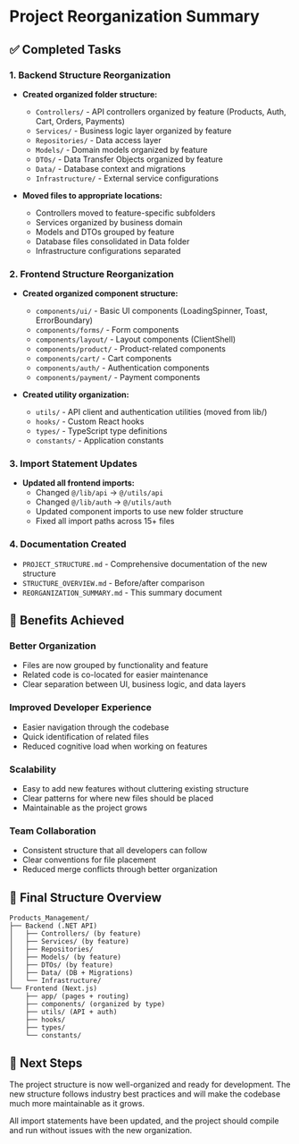 # Project Reorganization Summary

## ✅ Completed Tasks

### 1. Backend Structure Reorganization
- **Created organized folder structure:**
  - `Controllers/` - API controllers organized by feature (Products, Auth, Cart, Orders, Payments)
  - `Services/` - Business logic layer organized by feature
  - `Repositories/` - Data access layer
  - `Models/` - Domain models organized by feature
  - `DTOs/` - Data Transfer Objects organized by feature
  - `Data/` - Database context and migrations
  - `Infrastructure/` - External service configurations

- **Moved files to appropriate locations:**
  - Controllers moved to feature-specific subfolders
  - Services organized by business domain
  - Models and DTOs grouped by feature
  - Database files consolidated in Data folder
  - Infrastructure configurations separated

### 2. Frontend Structure Reorganization
- **Created organized component structure:**
  - `components/ui/` - Basic UI components (LoadingSpinner, Toast, ErrorBoundary)
  - `components/forms/` - Form components
  - `components/layout/` - Layout components (ClientShell)
  - `components/product/` - Product-related components
  - `components/cart/` - Cart components
  - `components/auth/` - Authentication components
  - `components/payment/` - Payment components

- **Created utility organization:**
  - `utils/` - API client and authentication utilities (moved from lib/)
  - `hooks/` - Custom React hooks
  - `types/` - TypeScript type definitions
  - `constants/` - Application constants

### 3. Import Statement Updates
- **Updated all frontend imports:**
  - Changed `@/lib/api` → `@/utils/api`
  - Changed `@/lib/auth` → `@/utils/auth`
  - Updated component imports to use new folder structure
  - Fixed all import paths across 15+ files

### 4. Documentation Created
- `PROJECT_STRUCTURE.md` - Comprehensive documentation of the new structure
- `STRUCTURE_OVERVIEW.md` - Before/after comparison
- `REORGANIZATION_SUMMARY.md` - This summary document

## 🎯 Benefits Achieved

### Better Organization
- Files are now grouped by functionality and feature
- Related code is co-located for easier maintenance
- Clear separation between UI, business logic, and data layers

### Improved Developer Experience
- Easier navigation through the codebase
- Quick identification of related files
- Reduced cognitive load when working on features

### Scalability
- Easy to add new features without cluttering existing structure
- Clear patterns for where new files should be placed
- Maintainable as the project grows

### Team Collaboration
- Consistent structure that all developers can follow
- Clear conventions for file placement
- Reduced merge conflicts through better organization

## 📁 Final Structure Overview

```
Products_Management/
├── Backend (.NET API)
│   ├── Controllers/ (by feature)
│   ├── Services/ (by feature)
│   ├── Repositories/
│   ├── Models/ (by feature)
│   ├── DTOs/ (by feature)
│   ├── Data/ (DB + Migrations)
│   └── Infrastructure/
└── Frontend (Next.js)
    ├── app/ (pages + routing)
    ├── components/ (organized by type)
    ├── utils/ (API + auth)
    ├── hooks/
    ├── types/
    └── constants/
```

## 🚀 Next Steps

The project structure is now well-organized and ready for development. The new structure follows industry best practices and will make the codebase much more maintainable as it grows.

All import statements have been updated, and the project should compile and run without issues with the new organization.

